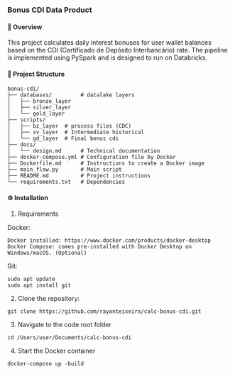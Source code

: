 ### Bonus CDI Data Product

#### 📌 Overview
This project calculates daily interest bonuses for user wallet balances based on the CDI (Certificado de Depósito Interbancário) rate. The pipeline is implemented using PySpark and is designed to run on Databricks.

#### 🧱 Project Structure

```
bonus-cdi/
├── databases/         # datalake layers
│   ├── bronze_layer  
│   ├── silver_layer  
│   └── gold_layer
├── scripts/
│   ├── bz_layer  # process files (CDC)
│   ├── sv_layer  # Intermediate historical
│   └── gd_layer  # Final bonus cdi
├── docs/
│   └── design.md      # Technical documentation
├── docker-compose.yml # Configuration file by Docker
├── Dockerfile.md      # Instructions to create a Docker image
├── main_flow.py       # Main script
├── README.md          # Project instructions
└── requirements.txt   # Dependencies
```

#### ⚙️ Installation

1. Requirements

Docker:   
```
Docker installed: https://www.docker.com/products/docker-desktop 
Docker Compose: comes pre-installed with Docker Desktop on Windows/macOS. (Optional)
```

Git:
```
sudo apt update
sudo apt install git
```

2. Clone the repository:
```
git clone https://github.com/rayanteixeira/calc-bonus-cdi.git
```

3. Navigate to the code root folder
```
cd /Users/user/Documents/calc-bonus-cdi
```

4. Start the Docker container
```
docker-compose up -build
```
